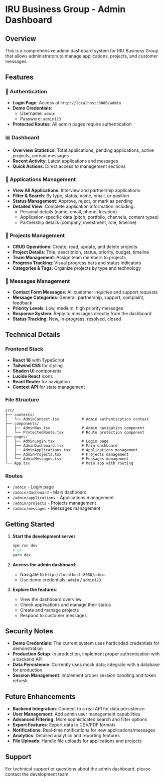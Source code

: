 # IRU Business Group - Admin Dashboard

## Overview
This is a comprehensive admin dashboard system for IRU Business Group that allows administrators to manage applications, projects, and customer messages.

## Features

### 🔐 Authentication
- **Login Page**: Access at `http://localhost:8080/admin`
- **Demo Credentials**: 
  - Username: `admin`
  - Password: `admin123`
- **Protected Routes**: All admin pages require authentication

### 📊 Dashboard
- **Overview Statistics**: Total applications, pending applications, active projects, unread messages
- **Recent Activity**: Latest applications and messages
- **Quick Actions**: Direct access to management sections

### 📝 Applications Management
- **View All Applications**: Interview and partnership applications
- **Filter & Search**: By type, status, name, email, or position
- **Status Management**: Approve, reject, or mark as pending
- **Detailed View**: Complete application information including:
  - Personal details (name, email, phone, location)
  - Application-specific data (pitch, portfolio, channels, content types)
  - Partnership details (company, investment, role, timeline)

### 🎯 Projects Management
- **CRUD Operations**: Create, read, update, and delete projects
- **Project Details**: Title, description, status, priority, budget, timeline
- **Team Management**: Assign team members to projects
- **Progress Tracking**: Visual progress bars and status indicators
- **Categories & Tags**: Organize projects by type and technology

### 💬 Messages Management
- **Contact Form Messages**: All customer inquiries and support requests
- **Message Categories**: General, partnership, support, complaint, feedback
- **Priority Levels**: Low, medium, high priority messages
- **Response System**: Reply to messages directly from the dashboard
- **Status Tracking**: New, in-progress, resolved, closed

## Technical Details

### Frontend Stack
- **React 18** with TypeScript
- **Tailwind CSS** for styling
- **Shadcn UI** components
- **Lucide React** icons
- **React Router** for navigation
- **Context API** for state management

### File Structure
```
src/
├── contexts/
│   └── AdminContext.tsx          # Admin authentication context
├── components/
│   ├── AdminNav.tsx              # Admin navigation component
│   └── ProtectedRoute.tsx        # Route protection component
├── pages/
│   ├── AdminLogin.tsx            # Login page
│   ├── AdminDashboard.tsx        # Main dashboard
│   ├── AdminApplications.tsx     # Applications management
│   ├── AdminProjects.tsx         # Projects management
│   └── AdminMessages.tsx         # Messages management
└── App.tsx                       # Main app with routing
```

### Routes
- `/admin` - Login page
- `/admin/dashboard` - Main dashboard
- `/admin/applications` - Applications management
- `/admin/projects` - Projects management
- `/admin/messages` - Messages management

## Getting Started

1. **Start the development server**:
   ```bash
   npm run dev
   # or
   yarn dev
   ```

2. **Access the admin dashboard**:
   - Navigate to `http://localhost:8080/admin`
   - Use demo credentials: `admin` / `admin123`

3. **Explore the features**:
   - View the dashboard overview
   - Check applications and manage their status
   - Create and manage projects
   - Respond to customer messages

## Security Notes

- **Demo Credentials**: The current system uses hardcoded credentials for demonstration
- **Production Setup**: In production, implement proper authentication with a backend API
- **Data Persistence**: Currently uses mock data; integrate with a database for production
- **Session Management**: Implement proper session handling and token refresh

## Future Enhancements

- **Backend Integration**: Connect to a real API for data persistence
- **User Management**: Add admin user management capabilities
- **Advanced Filtering**: More sophisticated search and filter options
- **Export Features**: Export data to CSV/PDF formats
- **Notifications**: Real-time notifications for new applications/messages
- **Analytics**: Detailed analytics and reporting features
- **File Uploads**: Handle file uploads for applications and projects

## Support

For technical support or questions about the admin dashboard, please contact the development team.

